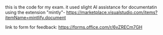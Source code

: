this is the code for my exam.
it used slight AI assistance for documentatin using the extension "mintly"- https://marketplace.visualstudio.com/items?itemName=mintlify.document

link to form for feedback: https://forms.office.com/r/6vZRECm7GH
